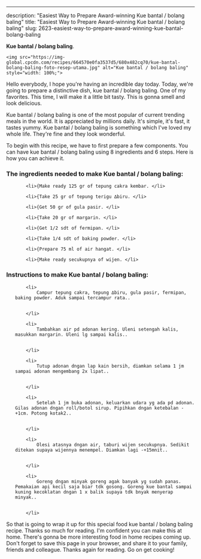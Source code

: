 ---
description: "Easiest Way to Prepare Award-winning Kue bantal / bolang baling"
title: "Easiest Way to Prepare Award-winning Kue bantal / bolang baling"
slug: 2623-easiest-way-to-prepare-award-winning-kue-bantal-bolang-baling

<p>
	<strong>Kue bantal / bolang baling</strong>. 
	
</p>
<p>
	
	<img src="https://img-global.cpcdn.com/recipes/664570e0fa3537d5/680x482cq70/kue-bantal-bolang-baling-foto-resep-utama.jpg" alt="Kue bantal / bolang baling" style="width: 100%;">
	
	
</p>
<p>
	Hello everybody, I hope you're having an incredible day today. Today, we're going to prepare a distinctive dish, kue bantal / bolang baling. One of my favorites. This time, I will make it a little bit tasty. This is gonna smell and look delicious.
</p>
	
<p>
	Kue bantal / bolang baling is one of the most popular of current trending meals in the world. It is appreciated by millions daily. It's simple, it's fast, it tastes yummy. Kue bantal / bolang baling is something which I've loved my whole life. They're fine and they look wonderful.
</p>
<p>
	
</p>

<p>
To begin with this recipe, we have to first prepare a few components. You can have kue bantal / bolang baling using 8 ingredients and 6 steps. Here is how you can achieve it.
</p>

<h3>The ingredients needed to make Kue bantal / bolang baling:</h3>

<ol>
	
		<li>{Make ready 125 gr of tepung cakra kembar. </li>
	
		<li>{Take 25 gr of tepung terigu ∆biru. </li>
	
		<li>{Get 50 gr of gula pasir. </li>
	
		<li>{Take 20 gr of margarin. </li>
	
		<li>{Get 1/2 sdt of fermipan. </li>
	
		<li>{Take 1/4 sdt of baking powder. </li>
	
		<li>{Prepare 75 ml of air hangat. </li>
	
		<li>{Make ready secukupnya of wijen. </li>
	
</ol>
<p>
	
</p>

<h3>Instructions to make Kue bantal / bolang baling:</h3>

<ol>
	
		<li>
			Campur tepung cakra, tepung ∆biru, gula pasir, fermipan, baking powder. Aduk sampai tercampur rata..
			
			
		</li>
	
		<li>
			Tambahkan air pd adonan kering. Uleni setengah kalis, masukkan margarin. Uleni lg sampai kalis..
			
			
		</li>
	
		<li>
			Tutup adonan dngan lap kain bersih, diamkan selama 1 jm sampai adonan mengembang 2x lipat..
			
			
		</li>
	
		<li>
			Setelah 1 jm buka adonan, keluarkan udara yg ada pd adonan. Gilas adonan dngan roll/botol sirup. Pipihkan dngan ketebalan -+1cm. Potong kotak2..
			
			
		</li>
	
		<li>
			Olesi atasnya dngan air, taburi wijen secukupnya. Sedikit ditekan supaya wijennya menempel. Diamkan lagi -+15mnit..
			
			
		</li>
	
		<li>
			Goreng dngan minyak goreng agak banyak yg sudah panas. Pemakaian api kecil saja biar tdk gosong. Goreng kue bantal sampai kuning kecoklatan dngan 1 x balik supaya tdk bnyak menyerap minyak..
			
			
		</li>
	
</ol>

<p>
	
</p>

<p>
	So that is going to wrap it up for this special food kue bantal / bolang baling recipe. Thanks so much for reading. I'm confident you can make this at home. There's gonna be more interesting food in home recipes coming up. Don't forget to save this page in your browser, and share it to your family, friends and colleague. Thanks again for reading. Go on get cooking!
</p>
